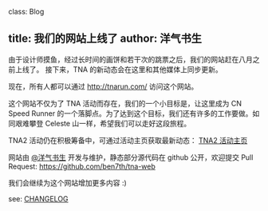 class: Blog

title: 我们的网站上线了
author: 洋气书生
---

由于设计师摸鱼，经过长时间的画饼和若干次的跳票之后，我们的网站赶在八月之前上线了。
接下来，TNA 的新动态会在这里和其他媒体上同步更新。

现在，所有人都可以通过 http://tnarun.com/ 访问这个网站。

这个网站不仅为了 TNA 活动而存在，我们的一个小目标是，让这里成为 CN Speed Runner 的一个落脚点。为了达到这个目标，我们还有许多的工作要做。如同艰难攀登 Celeste 山一样，希望我们可以走好这段旅程。

TNA2 活动仍在积极筹备中，可通过活动主页获取最新动态：
[TNA2 活动主页](/Activity/tna2.html)

网站由 [@洋气书生](https://weibo.com/ben7th) 开发与维护，静态部分源代码在 github 公开，欢迎提交 Pull Request:
https://github.com/ben7th/tna-web

我们会继续为这个网站增加更多内容 :)

see: [CHANGELOG](/CHANGELOG.html)